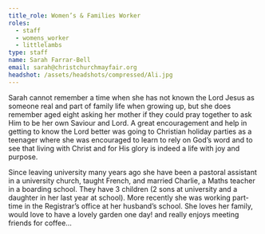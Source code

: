 ```yaml
---
title_role: Women’s & Families Worker
roles:
  - staff
  - womens_worker
  - littlelambs
type: staff
name: Sarah Farrar-Bell
email: sarah@christchurchmayfair.org
headshot: /assets/headshots/compressed/Ali.jpg
---
```

Sarah cannot remember a time when she has not known the Lord Jesus as someone real and part of family life when growing up, but she does remember aged eight asking her mother if they could pray together to ask Him to be her own Saviour and Lord. A great encouragement and help in getting to know the Lord better was going to Christian holiday parties as a teenager where she was encouraged to learn to rely on God’s word and to see that living with Christ and for His glory is indeed a life with joy and purpose.

Since leaving university many years ago she have been a pastoral assistant in a university church, taught French, and married Charlie, a Maths teacher in a boarding school. They have 3 children (2 sons at university and a daughter in her last year at school). More recently she was working part-time in the Registrar’s office at her husband’s school. She loves her family, would love to have a lovely garden one day! and really enjoys meeting friends for coffee…
